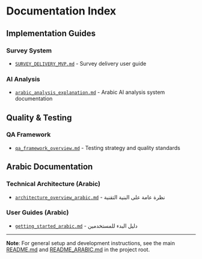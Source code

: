 # Documentation Index

## Implementation Guides

### **Survey System**
- [`SURVEY_DELIVERY_MVP.md`](SURVEY_DELIVERY_MVP.md) - Survey delivery user guide

### **AI Analysis**
- [`arabic_analysis_explanation.md`](arabic_analysis_explanation.md) - Arabic AI analysis system documentation

## Quality & Testing

### **QA Framework**
- [`qa_framework_overview.md`](qa_framework_overview.md) - Testing strategy and quality standards

## Arabic Documentation

### **Technical Architecture (Arabic)**
- [`architecture_overview_arabic.md`](architecture_overview_arabic.md) - نظرة عامة على البنية التقنية

### **User Guides (Arabic)**
- [`getting_started_arabic.md`](getting_started_arabic.md) - دليل البدء للمستخدمين

---

**Note**: For general setup and development instructions, see the main [README.md](../README.md) and [README_ARABIC.md](../README_ARABIC.md) in the project root.